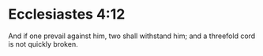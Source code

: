 # Ecclesiastes 4:12

And if one prevail against him, two shall withstand him; and a threefold cord is not quickly broken.